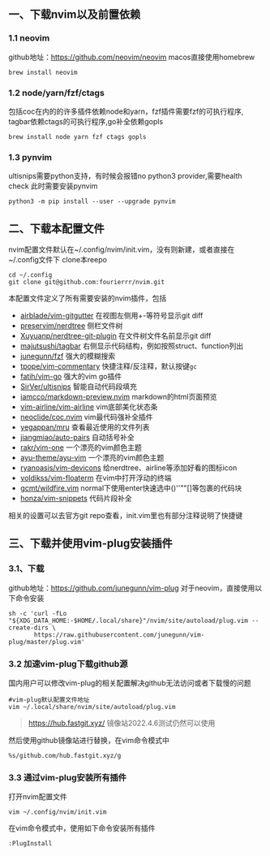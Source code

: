 ## 一、下载nvim以及前置依赖
### 1.1 neovim
github地址：https://github.com/neovim/neovim
macos直接使用homebrew
```shell
brew install neovim
```

### 1.2 node/yarn/fzf/ctags
包括coc在内的的许多插件依赖node和yarn，fzf插件需要fzf的可执行程序, tagbar依赖ctags的可执行程序,go补全依赖gopls
```shell
brew install node yarn fzf ctags gopls
```

### 1.3 pynvim
ultisnips需要python支持，有时候会报错no python3 provider,需要health check
此时需要安装pynvim
```shell
python3 -m pip install --user --upgrade pynvim
```

## 二、下载本配置文件
nvim配置文件默认在~/.config/nvim/init.vim，没有则新建，或者直接在~/.config文件下 clone本reepo
```shell
cd ~/.config
git clone git@github.com:fourierrr/nvim.git
```
本配置文件定义了所有需要安装的nvim插件，包括
- [airblade/vim-gitgutter](https://github.com/airblade/vim-gitgutter) 在视图左侧用+-等符号显示git diff
- [preservim/nerdtree](https://github.com/preservim/nerdtree) 侧栏文件树
- [Xuyuanp/nerdtree-git-plugin](https://github.com/Xuyuanp/nerdtree-git-plugin) 在文件树文件名前显示git diff
- [majutsushi/tagbar](https://github.com/preservim/tagbar) 右侧显示代码结构，例如按照struct、function列出
- [junegunn/fzf](https://github.com/junegunn/fzf) 强大的模糊搜索
- [tpope/vim-commentary](https://github.com/tpope/vim-commentary) 快捷注释/反注释，默认按键`gc`
- [fatih/vim-go](https://github.com/fatih/vim-go) 强大的vim go插件
- [SirVer/ultisnips](https://github.com/SirVer/ultisnips) 智能自动代码段填充
- [iamcco/markdown-preview.nvim](https://github.com/iamcco/markdown-preview.nvim) markdown的html页面预览
- [vim-airline/vim-airline](https://github.com/vim-airline/vim-airline) vim底部美化状态条
- [neoclide/coc.nvim](https://github.com/neoclide/coc.nvim) vim最代码强补全插件
- [yegappan/mru](https://github.com/yegappan/mru) 查看最近使用的文件列表
- [jiangmiao/auto-pairs](https://github.com/jiangmiao/auto-pairs) 自动括号补全
- [rakr/vim-one](https://github.com/rakr/vim-one) 一个漂亮的vim颜色主题
- [ayu-theme/ayu-vim](https://github.com/ayu-theme/ayu-vim) 一个漂亮的vim颜色主题
- [ryanoasis/vim-devicons](https://github.com/ryanoasis/vim-devicons) 给nerdtree、airline等添加好看的图标icon
- [voldikss/vim-floaterm](https://github.com/voldikss/vim-floaterm) 在vim中打开浮动的终端
- [gcmt/wildfire.vim](https://github.com/gcmt/wildfire.vim) normal下使用enter快速选中()''""[]等包裹的代码块  
- [honza/vim-snippets](https://github.com/honza/vim-snippets) 代码片段补全

相关的设置可以去官方git repo查看，init.vim里也有部分注释说明了快捷键

## 三、下载并使用vim-plug安装插件
### 3.1、下载
github地址：https://github.com/junegunn/vim-plug
对于neovim，直接使用以下命令安装
```sheell
sh -c 'curl -fLo "${XDG_DATA_HOME:-$HOME/.local/share}"/nvim/site/autoload/plug.vim --create-dirs \
       https://raw.githubusercontent.com/junegunn/vim-plug/master/plug.vim'
```
### 3.2 加速vim-plug下载github源
国内用户可以修改vim-plug的相关配置解决github无法访问或者下载慢的问题
```shell
#vim-plug默认配置文件地址
vim ~/.local/share/nvim/site/autoload/plug.vim
```

> https://hub.fastgit.xyz/ 镜像站2022.4.6测试仍然可以使用 


然后使用github镜像站进行替换，在vim命令模式中
```vim
%s/github.com/hub.fastgit.xyz/g
```

### 3.3 通过vim-plug安装所有插件
打开nvim配置文件
```shell
vim ~/.config/nvim/init.vim
```
在vim命令模式中，使用如下命令安装所有插件
```vim
:PlugInstall
```

